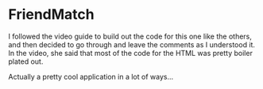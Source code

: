 # FriendMatch

I followed the video guide to build out the code for this one like the others, and then decided to go through and leave the comments as I understood it. In the video, she said that most of the code for the HTML was pretty boiler plated out. 

Actually a pretty cool application in a lot of ways...